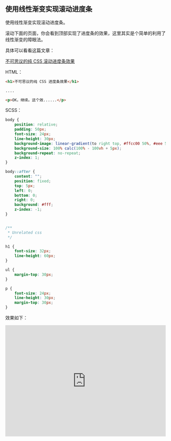 ## 使用线性渐变实现滚动进度条

使用线性渐变实现滚动进度条。

滚动下面的页面，你会看到顶部实现了进度条的效果，这里其实是个简单的利用了线性渐变的障眼法。

具体可以看看这篇文章：

[不可思议的纯 CSS 滚动进度条效果](https://github.com/chokcoco/iCSS/issues/43)

HTML：

```html
<h1>不可思议的纯 CSS 进度条效果</h1>

....

<p>OK，继续。这个效......</p>
```

SCSS：
```scss
body {
    position: relative;
    padding: 50px;
    font-size: 24px;
    line-height: 30px;
    background-image: linear-gradient(to right top, #ffcc00 50%, #eee 50%);
    background-size: 100% calc(100% - 100vh + 5px);
    background-repeat: no-repeat;
    z-index: 1;
}

body::after {
    content: "";
    position: fixed;
    top: 5px;
    left: 0;
    bottom: 0;
    right: 0;
    background: #fff;
    z-index: -1;
}


/**
 * Unrelated css
 */

h1 {
    font-size: 32px;
    line-height: 60px;
}

ul {
    margin-top: 30px;
}

p {
    font-size: 24px;
    line-height: 30px;
    margin-top: 30px;
}
```

效果如下：

<iframe height="350" style="width: 100%;" scrolling="no" title="使用线性渐变实现滚动进度条" src="https://codepen.io/Chokcoco/embed/KbBXQM?height=350&theme-id=default&default-tab=html,result" frameborder="no" allowtransparency="true" allowfullscreen="true">
  See the Pen <a href='https://codepen.io/Chokcoco/pen/KbBXQM'>使用线性渐变实现滚动进度条</a> by Chokcoco
  (<a href='https://codepen.io/Chokcoco'>@Chokcoco</a>) on <a href='https://codepen.io'>CodePen</a>.
</iframe>